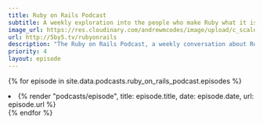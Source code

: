 ```yaml
---
title: Ruby on Rails Podcast
subtitle: A weekly exploration into the people who make Ruby what it is.
image_url: https://res.cloudinary.com/andrewmcodes/image/upload/c_scale,q_auto:good,w_640/v1593758052/podcasts/ruby-on-rails-podcast_neglde.jpg
url: http://5by5.tv/rubyonrails
description: "The Ruby on Rails Podcast, a weekly conversation about Ruby on Rails,open source software, and the programming profession. Hosted by Brittany Martin."
priority: 4
layout: episode
---
```


{% for episode in site.data.podcasts.ruby_on_rails_podcast.episodes %}
  <li>
      {% render "podcasts/episode", title: episode.title, date: episode.date, url: episode.url %}
  </li>
{% endfor %}
